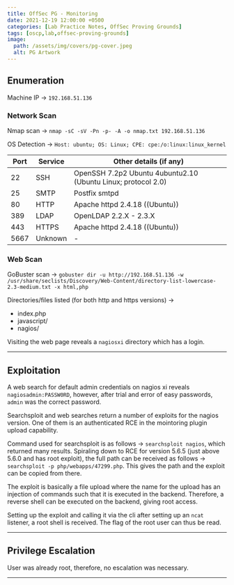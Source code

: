 ```yaml
---
title: OffSec PG - Monitoring
date: 2021-12-19 12:00:00 +0500
categories: [Lab Practice Notes, OffSec Proving Grounds]
tags: [oscp,lab,offsec-proving-grounds]
image:
  path: /assets/img/covers/pg-cover.jpeg
  alt: PG Artwork
---
```


## Enumeration

Machine IP &rarr; `192.168.51.136`

### Network Scan

Nmap scan &rarr; `nmap -sC -sV -Pn -p- -A -o nmap.txt 192.168.51.136`

OS Detection &rarr; `Host: ubuntu; OS: Linux; CPE: cpe:/o:linux:linux_kernel`

| **Port** | **Service** | **Other details (if any)**                                    |
| -------- | ----------- | ------------------------------------------------------------- |
| 22       | SSH         | OpenSSH 7.2p2 Ubuntu 4ubuntu2.10 (Ubuntu Linux; protocol 2.0) |
| 25       | SMTP        | Postfix smtpd                                                 |
| 80       | HTTP        | Apache httpd 2.4.18 ((Ubuntu))                                |
| 389      | LDAP        | OpenLDAP 2.2.X - 2.3.X                                        |
| 443      | HTTPS       | Apache httpd 2.4.18 ((Ubuntu))                                |
| 5667     | Unknown     | \-                                                            |

### Web Scan

GoBuster scan &rarr; `gobuster dir -u http://192.168.51.136 -w /usr/share/seclists/Discovery/Web-Content/directory-list-lowercase-2.3-medium.txt -x html,php`

Directories/files listed (for both http and https versions) &rarr;

- index.php
- javascript/
- nagios/

Visiting the web page reveals a `nagiosxi` directory which has a login.

---

## Exploitation

A web search for default admin credentials on nagios xi reveals `nagiosadmin:PASSW0RD`, however, after trial and error of easy passwords, `admin` was the correct password.

Searchsploit and web searches return a number of exploits for the nagios version. One of them is an authenticated RCE in the mointoring plugin upload capability.

Command used for searchsploit is as follows &rarr; `searchsploit nagios`, which returned many results. Spiraling down to RCE for version 5.6.5 (just above 5.6.0 and has root exploit), the full path can be received as follows &rarr; `searchsploit -p php/webapps/47299.php`. This gives the path and the exploit can be copied from there.

The exploit is basically a file upload where the name for the upload has an injection of commands such that it is executed in the backend. Therefore, a reverse shell can be executed on the backend, giving root access.

Setting up the exploit and calling it via the cli after setting up an `ncat` listener, a root shell is received. The flag of the root user can thus be read.

---

## Privilege Escalation

User was already root, therefore, no escalation was necessary.

---
